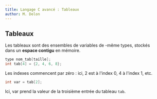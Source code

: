 ```yaml
---
title: Langage C avancé : Tableaux
author: M. Delon
---
```

Tableaux
----------

Les tableaux sont des ensembles de variables de -même types, stockés dans un **espace contigu** en mémoire.

```c
type nom_tab[taille];
int tab[4] = {2, 4, 6, 8};
```

Les indexes commencent par zéro : ici, 2 est à l'index 0, 4 à l'index 1, etc.

```c
int var = tab[2];
```
Ici, var prend la valeur de la troisième entrée du tableau `tab`.

